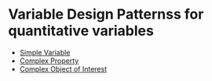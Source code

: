 # Variable Design Patternss for quantitative variables
* [Simple Variable](simple.md)
* [Complex Property](complex_property.md)
* [Complex Object of Interest](complex_OOI.md)  
